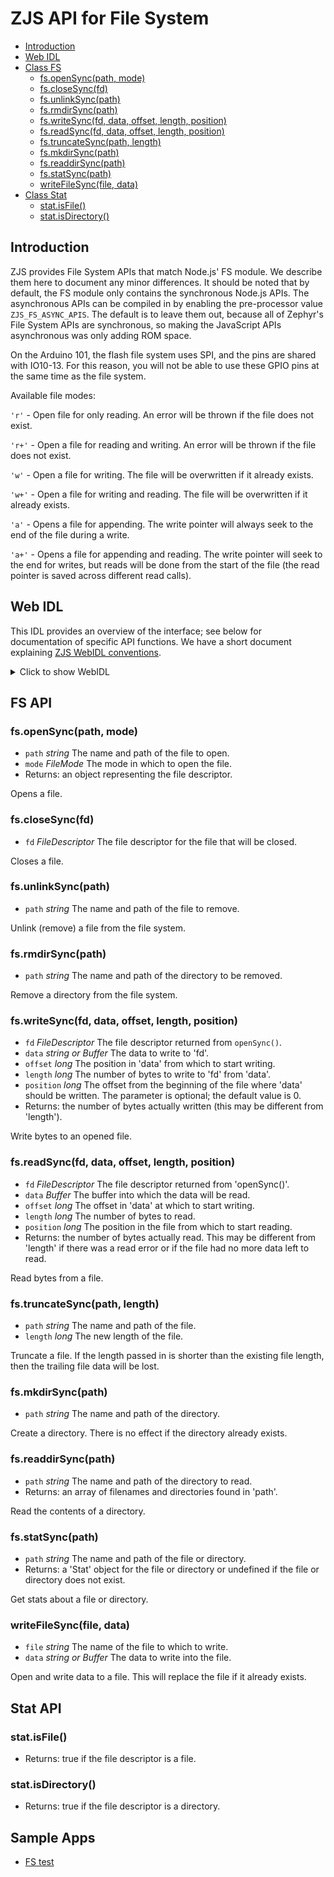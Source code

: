 ZJS API for File System
==================

* [Introduction](#introduction)
* [Web IDL](#web-idl)
* [Class FS](#fs-api)
  * [fs.openSync(path, mode)](#fsopensyncpath-mode)
  * [fs.closeSync(fd)](#fsclosesyncfd)
  * [fs.unlinkSync(path)](#fsunlinksyncpath)
  * [fs.rmdirSync(path)](#fsrmdirsyncpath)
  * [fs.writeSync(fd, data, offset, length, position)](#fswritesyncfd-data-offset-length-position)
  * [fs.readSync(fd, data, offset, length, position)](#fsreadsyncfd-data-offset-length-position)
  * [fs.truncateSync(path, length)](#fstruncatesyncpath-length)
  * [fs.mkdirSync(path)](#fsmkdirsyncpath)
  * [fs.readdirSync(path)](#fsreaddirsyncpath)
  * [fs.statSync(path)](#fsstatsyncpath)
  * [writeFileSync(file, data)](#writefilesyncfile-data)
* [Class Stat](#stat-api)
  * [stat.isFile()](#statisfile)
  * [stat.isDirectory()](#statisdirectory)

Introduction
------------

ZJS provides File System APIs that match Node.js' FS module. We
describe them here to document any minor differences. It should be
noted that by default, the FS module only contains the synchronous
Node.js APIs. The asynchronous APIs can be compiled in by enabling the
pre-processor value `ZJS_FS_ASYNC_APIS`. The default is to leave them
out, because all of Zephyr's File System APIs are synchronous, so
making the JavaScript APIs asynchronous was only adding ROM space.

On the Arduino 101, the flash file system uses SPI, and the pins are shared with
IO10-13. For this reason, you will not be able to use these GPIO pins at the
same time as the file system.

Available file modes:

`'r'` - Open file for only reading. An error will be thrown if the file does
not exist.

`'r+'` - Open a file for reading and writing. An error will be thrown if the
file does not exist.

`'w'` - Open a file for writing. The file will be overwritten if it already
exists.

`'w+'` - Open a file for writing and reading. The file will be overwritten if
it already exists.

`'a'` - Opens a file for appending. The write pointer will always seek
to the end of the file during a write.

`'a+'` - Opens a file for appending and reading. The write
pointer will seek to the end for writes, but reads will be done from the
start of the file (the read pointer is saved across different read calls).

Web IDL
-------
This IDL provides an overview of the interface; see below for
documentation of specific API functions.  We have a short document
explaining [ZJS WebIDL conventions](Notes_on_WebIDL.md).

<details>
<summary>Click to show WebIDL</summary>
<pre>
// require returns a FS object
// var fs = require('fs');

[ExternalInterface=(buffer,Buffer)]
interface FS {
    FileDescriptor openSync(string path, FileMode mode);
    void closeSync(FileDescriptor fd);
    void unlinkSync(string path);
    void rmdirSync(string path);
    long writeSync(FileDescriptor fd, (string or Buffer) data, long offset,
                     long length, optional long position);
    long readSync(FileDescriptor fd, Buffer data, long offset,
                     long length, long position);
    void truncateSync(string path, long length);
    void mkdirSync(string path);
    sequence < string > readdirSync(string path);
    Stat statSync(string path);
    void writeFileSync(string file, (string or Buffer) data);
};

// file descriptors are inherently platform specific, so we leave this
// as a placeholder
definition FileDescriptor {
};

interface Stat {
    boolean isFile();
    boolean isDirectory();
};

enum FileMode { "r", "w", "a", "r+", "w+", "a+" };
</pre>
</details>

FS API
------

### fs.openSync(path, mode)
* `path` *string* The name and path of the file to open.
* `mode` *FileMode* The mode in which to open the file.
* Returns: an object representing the file descriptor.

Opens a file.

### fs.closeSync(fd)
* `fd` *FileDescriptor* The file descriptor for the file that will be closed.

Closes a file.

### fs.unlinkSync(path)
* `path` *string* The name and path of the file to remove.

Unlink (remove) a file from the file system.

### fs.rmdirSync(path)
* `path` *string* The name and path of the directory to be removed.

Remove a directory from the file system.

### fs.writeSync(fd, data, offset, length, position)
* `fd` *FileDescriptor* The file descriptor returned from `openSync()`.
* `data` *string or Buffer* The data to write to 'fd'.
* `offset` *long* The position in 'data' from which to start writing.
* `length` *long* The number of bytes to write to 'fd' from 'data'.
* `position` *long* The offset from the beginning of the file where
  'data' should be written. The parameter is optional; the default value is 0.
* Returns: the number of bytes actually written (this may be different from 'length').

Write bytes to an opened file.

### fs.readSync(fd, data, offset, length, position)
* `fd` *FileDescriptor* The file descriptor returned from 'openSync()'.
* `data` *Buffer* The buffer into which the data will be read.
* `offset` *long* The offset in 'data' at which to start writing.
* `length` *long* The number of bytes to read.
* `position` *long* The position in the file from which to start reading.
* Returns: the number of bytes actually read. This may be different from
'length' if there was a read error or if the file had no more data left to read.

Read bytes from a file.

### fs.truncateSync(path, length)
* `path` *string* The name and path of the file.
* `length` *long* The new length of the file.

Truncate a file. If the length passed in is shorter than the existing file
length, then the trailing file data will be lost.

### fs.mkdirSync(path)
* `path` *string* The name and path of the directory.

Create a directory. There is no effect if the directory already exists.

### fs.readdirSync(path)
* `path` *string* The name and path of the directory to read.
* Returns: an array of filenames and directories found in 'path'.

Read the contents of a directory.

### fs.statSync(path)
* `path` *string* The name and path of the file or directory.
* Returns: a 'Stat' object for the file or directory or undefined if the
file or directory does not exist.

Get stats about a file or directory.

### writeFileSync(file, data)
* `file` *string* The name of the file to which to write.
* `data` *string or Buffer* The data to write into the file.

Open and write data to a file. This will replace the file if it already exists.

Stat API
--------

### stat.isFile()
* Returns: true if the file descriptor is a file.

### stat.isDirectory()
* Returns: true if the file descriptor is a directory.

Sample Apps
-----------
* [FS test](../tests/test-fs.js)

